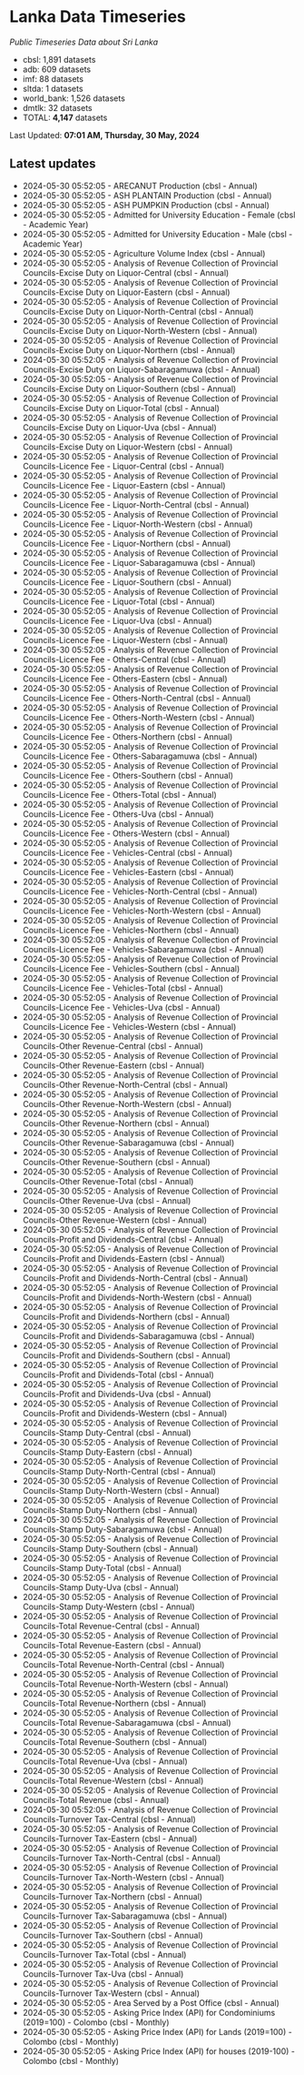 # Lanka Data Timeseries
*Public Timeseries Data about Sri Lanka*

* cbsl: 1,891 datasets
* adb: 609 datasets
* imf: 88 datasets
* sltda: 1 datasets
* world_bank: 1,526 datasets
* dmtlk: 32 datasets
* TOTAL: **4,147** datasets

Last Updated: **07:01 AM, Thursday, 30 May, 2024**

## Latest updates

* 2024-05-30 05:52:05 - ARECANUT Production (cbsl - Annual)
* 2024-05-30 05:52:05 - ASH PLANTAIN Production (cbsl - Annual)
* 2024-05-30 05:52:05 - ASH PUMPKIN Production (cbsl - Annual)
* 2024-05-30 05:52:05 - Admitted for University Education - Female (cbsl - Academic Year)
* 2024-05-30 05:52:05 - Admitted for University Education - Male (cbsl - Academic Year)
* 2024-05-30 05:52:05 - Agriculture Volume Index (cbsl - Annual)
* 2024-05-30 05:52:05 - Analysis of Revenue Collection of Provincial Councils-Excise Duty on Liquor-Central (cbsl - Annual)
* 2024-05-30 05:52:05 - Analysis of Revenue Collection of Provincial Councils-Excise Duty on Liquor-Eastern (cbsl - Annual)
* 2024-05-30 05:52:05 - Analysis of Revenue Collection of Provincial Councils-Excise Duty on Liquor-North-Central (cbsl - Annual)
* 2024-05-30 05:52:05 - Analysis of Revenue Collection of Provincial Councils-Excise Duty on Liquor-North-Western (cbsl - Annual)
* 2024-05-30 05:52:05 - Analysis of Revenue Collection of Provincial Councils-Excise Duty on Liquor-Northern (cbsl - Annual)
* 2024-05-30 05:52:05 - Analysis of Revenue Collection of Provincial Councils-Excise Duty on Liquor-Sabaragamuwa (cbsl - Annual)
* 2024-05-30 05:52:05 - Analysis of Revenue Collection of Provincial Councils-Excise Duty on Liquor-Southern (cbsl - Annual)
* 2024-05-30 05:52:05 - Analysis of Revenue Collection of Provincial Councils-Excise Duty on Liquor-Total (cbsl - Annual)
* 2024-05-30 05:52:05 - Analysis of Revenue Collection of Provincial Councils-Excise Duty on Liquor-Uva (cbsl - Annual)
* 2024-05-30 05:52:05 - Analysis of Revenue Collection of Provincial Councils-Excise Duty on Liquor-Western (cbsl - Annual)
* 2024-05-30 05:52:05 - Analysis of Revenue Collection of Provincial Councils-Licence Fee - Liquor-Central (cbsl - Annual)
* 2024-05-30 05:52:05 - Analysis of Revenue Collection of Provincial Councils-Licence Fee - Liquor-Eastern (cbsl - Annual)
* 2024-05-30 05:52:05 - Analysis of Revenue Collection of Provincial Councils-Licence Fee - Liquor-North-Central (cbsl - Annual)
* 2024-05-30 05:52:05 - Analysis of Revenue Collection of Provincial Councils-Licence Fee - Liquor-North-Western (cbsl - Annual)
* 2024-05-30 05:52:05 - Analysis of Revenue Collection of Provincial Councils-Licence Fee - Liquor-Northern (cbsl - Annual)
* 2024-05-30 05:52:05 - Analysis of Revenue Collection of Provincial Councils-Licence Fee - Liquor-Sabaragamuwa (cbsl - Annual)
* 2024-05-30 05:52:05 - Analysis of Revenue Collection of Provincial Councils-Licence Fee - Liquor-Southern (cbsl - Annual)
* 2024-05-30 05:52:05 - Analysis of Revenue Collection of Provincial Councils-Licence Fee - Liquor-Total (cbsl - Annual)
* 2024-05-30 05:52:05 - Analysis of Revenue Collection of Provincial Councils-Licence Fee - Liquor-Uva (cbsl - Annual)
* 2024-05-30 05:52:05 - Analysis of Revenue Collection of Provincial Councils-Licence Fee - Liquor-Western (cbsl - Annual)
* 2024-05-30 05:52:05 - Analysis of Revenue Collection of Provincial Councils-Licence Fee - Others-Central (cbsl - Annual)
* 2024-05-30 05:52:05 - Analysis of Revenue Collection of Provincial Councils-Licence Fee - Others-Eastern (cbsl - Annual)
* 2024-05-30 05:52:05 - Analysis of Revenue Collection of Provincial Councils-Licence Fee - Others-North-Central (cbsl - Annual)
* 2024-05-30 05:52:05 - Analysis of Revenue Collection of Provincial Councils-Licence Fee - Others-North-Western (cbsl - Annual)
* 2024-05-30 05:52:05 - Analysis of Revenue Collection of Provincial Councils-Licence Fee - Others-Northern (cbsl - Annual)
* 2024-05-30 05:52:05 - Analysis of Revenue Collection of Provincial Councils-Licence Fee - Others-Sabaragamuwa (cbsl - Annual)
* 2024-05-30 05:52:05 - Analysis of Revenue Collection of Provincial Councils-Licence Fee - Others-Southern (cbsl - Annual)
* 2024-05-30 05:52:05 - Analysis of Revenue Collection of Provincial Councils-Licence Fee - Others-Total (cbsl - Annual)
* 2024-05-30 05:52:05 - Analysis of Revenue Collection of Provincial Councils-Licence Fee - Others-Uva (cbsl - Annual)
* 2024-05-30 05:52:05 - Analysis of Revenue Collection of Provincial Councils-Licence Fee - Others-Western (cbsl - Annual)
* 2024-05-30 05:52:05 - Analysis of Revenue Collection of Provincial Councils-Licence Fee - Vehicles-Central (cbsl - Annual)
* 2024-05-30 05:52:05 - Analysis of Revenue Collection of Provincial Councils-Licence Fee - Vehicles-Eastern (cbsl - Annual)
* 2024-05-30 05:52:05 - Analysis of Revenue Collection of Provincial Councils-Licence Fee - Vehicles-North-Central (cbsl - Annual)
* 2024-05-30 05:52:05 - Analysis of Revenue Collection of Provincial Councils-Licence Fee - Vehicles-North-Western (cbsl - Annual)
* 2024-05-30 05:52:05 - Analysis of Revenue Collection of Provincial Councils-Licence Fee - Vehicles-Northern (cbsl - Annual)
* 2024-05-30 05:52:05 - Analysis of Revenue Collection of Provincial Councils-Licence Fee - Vehicles-Sabaragamuwa (cbsl - Annual)
* 2024-05-30 05:52:05 - Analysis of Revenue Collection of Provincial Councils-Licence Fee - Vehicles-Southern (cbsl - Annual)
* 2024-05-30 05:52:05 - Analysis of Revenue Collection of Provincial Councils-Licence Fee - Vehicles-Total (cbsl - Annual)
* 2024-05-30 05:52:05 - Analysis of Revenue Collection of Provincial Councils-Licence Fee - Vehicles-Uva (cbsl - Annual)
* 2024-05-30 05:52:05 - Analysis of Revenue Collection of Provincial Councils-Licence Fee - Vehicles-Western (cbsl - Annual)
* 2024-05-30 05:52:05 - Analysis of Revenue Collection of Provincial Councils-Other Revenue-Central (cbsl - Annual)
* 2024-05-30 05:52:05 - Analysis of Revenue Collection of Provincial Councils-Other Revenue-Eastern (cbsl - Annual)
* 2024-05-30 05:52:05 - Analysis of Revenue Collection of Provincial Councils-Other Revenue-North-Central (cbsl - Annual)
* 2024-05-30 05:52:05 - Analysis of Revenue Collection of Provincial Councils-Other Revenue-North-Western (cbsl - Annual)
* 2024-05-30 05:52:05 - Analysis of Revenue Collection of Provincial Councils-Other Revenue-Northern (cbsl - Annual)
* 2024-05-30 05:52:05 - Analysis of Revenue Collection of Provincial Councils-Other Revenue-Sabaragamuwa (cbsl - Annual)
* 2024-05-30 05:52:05 - Analysis of Revenue Collection of Provincial Councils-Other Revenue-Southern (cbsl - Annual)
* 2024-05-30 05:52:05 - Analysis of Revenue Collection of Provincial Councils-Other Revenue-Total (cbsl - Annual)
* 2024-05-30 05:52:05 - Analysis of Revenue Collection of Provincial Councils-Other Revenue-Uva (cbsl - Annual)
* 2024-05-30 05:52:05 - Analysis of Revenue Collection of Provincial Councils-Other Revenue-Western (cbsl - Annual)
* 2024-05-30 05:52:05 - Analysis of Revenue Collection of Provincial Councils-Profit and Dividends-Central (cbsl - Annual)
* 2024-05-30 05:52:05 - Analysis of Revenue Collection of Provincial Councils-Profit and Dividends-Eastern (cbsl - Annual)
* 2024-05-30 05:52:05 - Analysis of Revenue Collection of Provincial Councils-Profit and Dividends-North-Central (cbsl - Annual)
* 2024-05-30 05:52:05 - Analysis of Revenue Collection of Provincial Councils-Profit and Dividends-North-Western (cbsl - Annual)
* 2024-05-30 05:52:05 - Analysis of Revenue Collection of Provincial Councils-Profit and Dividends-Northern (cbsl - Annual)
* 2024-05-30 05:52:05 - Analysis of Revenue Collection of Provincial Councils-Profit and Dividends-Sabaragamuwa (cbsl - Annual)
* 2024-05-30 05:52:05 - Analysis of Revenue Collection of Provincial Councils-Profit and Dividends-Southern (cbsl - Annual)
* 2024-05-30 05:52:05 - Analysis of Revenue Collection of Provincial Councils-Profit and Dividends-Total (cbsl - Annual)
* 2024-05-30 05:52:05 - Analysis of Revenue Collection of Provincial Councils-Profit and Dividends-Uva (cbsl - Annual)
* 2024-05-30 05:52:05 - Analysis of Revenue Collection of Provincial Councils-Profit and Dividends-Western (cbsl - Annual)
* 2024-05-30 05:52:05 - Analysis of Revenue Collection of Provincial Councils-Stamp Duty-Central (cbsl - Annual)
* 2024-05-30 05:52:05 - Analysis of Revenue Collection of Provincial Councils-Stamp Duty-Eastern (cbsl - Annual)
* 2024-05-30 05:52:05 - Analysis of Revenue Collection of Provincial Councils-Stamp Duty-North-Central (cbsl - Annual)
* 2024-05-30 05:52:05 - Analysis of Revenue Collection of Provincial Councils-Stamp Duty-North-Western (cbsl - Annual)
* 2024-05-30 05:52:05 - Analysis of Revenue Collection of Provincial Councils-Stamp Duty-Northern (cbsl - Annual)
* 2024-05-30 05:52:05 - Analysis of Revenue Collection of Provincial Councils-Stamp Duty-Sabaragamuwa (cbsl - Annual)
* 2024-05-30 05:52:05 - Analysis of Revenue Collection of Provincial Councils-Stamp Duty-Southern (cbsl - Annual)
* 2024-05-30 05:52:05 - Analysis of Revenue Collection of Provincial Councils-Stamp Duty-Total (cbsl - Annual)
* 2024-05-30 05:52:05 - Analysis of Revenue Collection of Provincial Councils-Stamp Duty-Uva (cbsl - Annual)
* 2024-05-30 05:52:05 - Analysis of Revenue Collection of Provincial Councils-Stamp Duty-Western (cbsl - Annual)
* 2024-05-30 05:52:05 - Analysis of Revenue Collection of Provincial Councils-Total Revenue-Central (cbsl - Annual)
* 2024-05-30 05:52:05 - Analysis of Revenue Collection of Provincial Councils-Total Revenue-Eastern (cbsl - Annual)
* 2024-05-30 05:52:05 - Analysis of Revenue Collection of Provincial Councils-Total Revenue-North-Central (cbsl - Annual)
* 2024-05-30 05:52:05 - Analysis of Revenue Collection of Provincial Councils-Total Revenue-North-Western (cbsl - Annual)
* 2024-05-30 05:52:05 - Analysis of Revenue Collection of Provincial Councils-Total Revenue-Northern (cbsl - Annual)
* 2024-05-30 05:52:05 - Analysis of Revenue Collection of Provincial Councils-Total Revenue-Sabaragamuwa (cbsl - Annual)
* 2024-05-30 05:52:05 - Analysis of Revenue Collection of Provincial Councils-Total Revenue-Southern (cbsl - Annual)
* 2024-05-30 05:52:05 - Analysis of Revenue Collection of Provincial Councils-Total Revenue-Uva (cbsl - Annual)
* 2024-05-30 05:52:05 - Analysis of Revenue Collection of Provincial Councils-Total Revenue-Western (cbsl - Annual)
* 2024-05-30 05:52:05 - Analysis of Revenue Collection of Provincial Councils-Total Revenue (cbsl - Annual)
* 2024-05-30 05:52:05 - Analysis of Revenue Collection of Provincial Councils-Turnover Tax-Central (cbsl - Annual)
* 2024-05-30 05:52:05 - Analysis of Revenue Collection of Provincial Councils-Turnover Tax-Eastern (cbsl - Annual)
* 2024-05-30 05:52:05 - Analysis of Revenue Collection of Provincial Councils-Turnover Tax-North-Central (cbsl - Annual)
* 2024-05-30 05:52:05 - Analysis of Revenue Collection of Provincial Councils-Turnover Tax-North-Western (cbsl - Annual)
* 2024-05-30 05:52:05 - Analysis of Revenue Collection of Provincial Councils-Turnover Tax-Northern (cbsl - Annual)
* 2024-05-30 05:52:05 - Analysis of Revenue Collection of Provincial Councils-Turnover Tax-Sabaragamuwa (cbsl - Annual)
* 2024-05-30 05:52:05 - Analysis of Revenue Collection of Provincial Councils-Turnover Tax-Southern (cbsl - Annual)
* 2024-05-30 05:52:05 - Analysis of Revenue Collection of Provincial Councils-Turnover Tax-Total (cbsl - Annual)
* 2024-05-30 05:52:05 - Analysis of Revenue Collection of Provincial Councils-Turnover Tax-Uva (cbsl - Annual)
* 2024-05-30 05:52:05 - Analysis of Revenue Collection of Provincial Councils-Turnover Tax-Western (cbsl - Annual)
* 2024-05-30 05:52:05 - Area Served by a Post Office (cbsl - Annual)
* 2024-05-30 05:52:05 - Asking Price Index (API) for Condominiums (2019=100) - Colombo (cbsl - Monthly)
* 2024-05-30 05:52:05 - Asking Price Index (API) for Lands (2019=100) - Colombo (cbsl - Monthly)
* 2024-05-30 05:52:05 - Asking Price Index (API) for houses (2019-100) - Colombo (cbsl - Monthly)